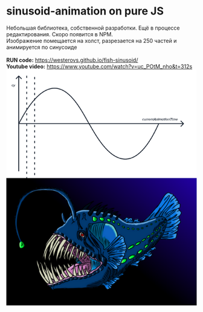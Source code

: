 # sinusoid-animation on pure JS
Небольшая библиотека, собственной разработки. Ещё в процессе редактирования. Скоро появится в NPM. 
<br>
Изображение помещается на холст, разрезается на 250 частей и анимируется по синусоиде
<br>
<br>
<b>RUN code:</b>
https://westerovs.github.io/fish-sinusoid/
<br>
<b>Youtube video:</b>
https://www.youtube.com/watch?v=uc_POtM_nho&t=312s
<img src="./cover.png">
